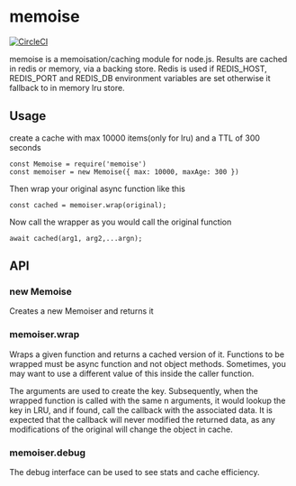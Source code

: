 memoise
=======
[![CircleCI](https://circleci.com/gh/niklabh/memoise.svg?style=svg)](https://circleci.com/gh/niklabh/memoise)

memoise is a memoisation/caching module for node.js. Results are cached in redis or memory, via a backing store.
Redis is used if REDIS_HOST, REDIS_PORT and REDIS_DB environment variables are set otherwise it fallback to in memory
lru store.

Usage
------

create a cache with max 10000 items(only for lru) and a TTL of 300 seconds

```
const Memoise = require('memoise')
const memoiser = new Memoise({ max: 10000, maxAge: 300 })

```
Then wrap your original async function like this

```
const cached = memoiser.wrap(original);
```

Now call the wrapper as you would call the original function

```
await cached(arg1, arg2,...argn);
```

API
---

### new Memoise
Creates a new Memoiser and returns it

### memoiser.wrap
Wraps a given function and returns a cached version of it.
Functions to be wrapped must be async function and not object methods.
Sometimes, you may want to use a different value of this inside the caller function.

The arguments are used to create the key. Subsequently, when the wrapped function is called with the same n arguments, it would lookup the key in LRU, and if found, call the callback with the associated data. It is expected that the callback will never modified the returned data, as any modifications of the original will change the object in cache.

### memoiser.debug

The debug interface can be used to see stats and cache efficiency.
